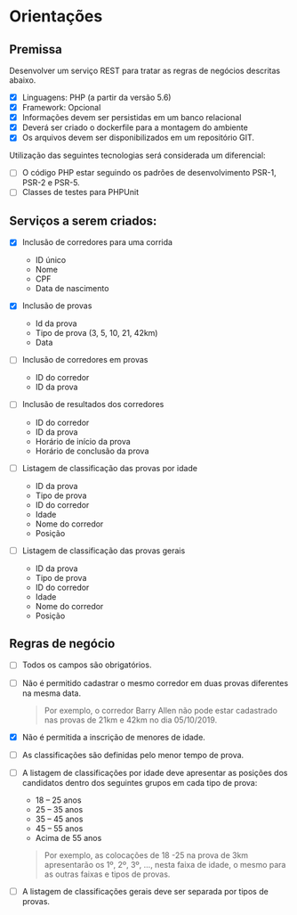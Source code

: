 # Orientações

## Premissa

Desenvolver um serviço REST para tratar as regras de negócios descritas abaixo.
- [x] Linguagens: PHP (a partir da versão 5.6)
- [x] Framework: Opcional
- [x] Informações devem ser persistidas em um banco relacional
- [x] Deverá ser criado o dockerfile para a montagem do ambiente
- [x] Os arquivos devem ser disponibilizados em um repositório GIT.

Utilização das seguintes tecnologias será considerada um diferencial:
- [ ] O código PHP estar seguindo os padrões de desenvolvimento PSR-1, PSR-2 e PSR-5.
- [ ] Classes de testes para PHPUnit

## Serviços a serem criados:

- [x] Inclusão de corredores para uma corrida
    - ID único
    - Nome
    - CPF
    - Data de nascimento
- [x] Inclusão de provas
    - Id da prova
    - Tipo de prova (3, 5, 10, 21, 42km)
    - Data
- [ ] Inclusão de corredores em provas
    - ID do corredor
    - ID da prova
- [ ] Inclusão de resultados dos corredores
    - ID do corredor
    - ID da prova
    - Horário de início da prova
    - Horário de conclusão da prova
- [ ] Listagem de classificação das provas por idade
    - ID da prova
    - Tipo de prova
    - ID do corredor
    - Idade
    - Nome do corredor
    - Posição

- [ ] Listagem de classificação das provas gerais
    - ID da prova
    - Tipo de prova
    - ID do corredor
    - Idade
    - Nome do corredor
    - Posição

## Regras de negócio

- [ ] Todos os campos são obrigatórios.
- [ ] Não é permitido cadastrar o mesmo corredor em duas provas diferentes na mesma data.
    > Por exemplo, o corredor Barry Allen não pode estar cadastrado nas provas de 21km e 42km no dia 05/10/2019.
- [x] Não é permitida a inscrição de menores de idade.
- [ ] As classificações são definidas pelo menor tempo de prova.
- [ ] A listagem de classificações por idade deve apresentar as posições dos candidatos dentro dos seguintes grupos em cada tipo de prova:
    - 18 – 25 anos
    - 25 – 35 anos
    - 35 – 45 anos
    - 45 – 55 anos
    - Acima de 55 anos
    > Por exemplo, as colocações de 18 -25 na prova de 3km apresentarão os 1º, 2º, 3º, ..., nesta faixa de idade, o mesmo para as outras faixas e tipos de provas.
- [ ] A listagem de classificações gerais deve ser separada por tipos de provas.

